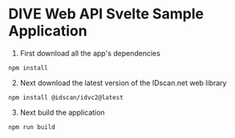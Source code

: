 # DIVE Web API Svelte Sample Application

1. First download  all the app's dependencies

```
npm install
```

2. Next download the latest version of the IDscan.net web library

```
npm install @idscan/idvc2@latest
```

3. Next build the application

```
npm run build
```
